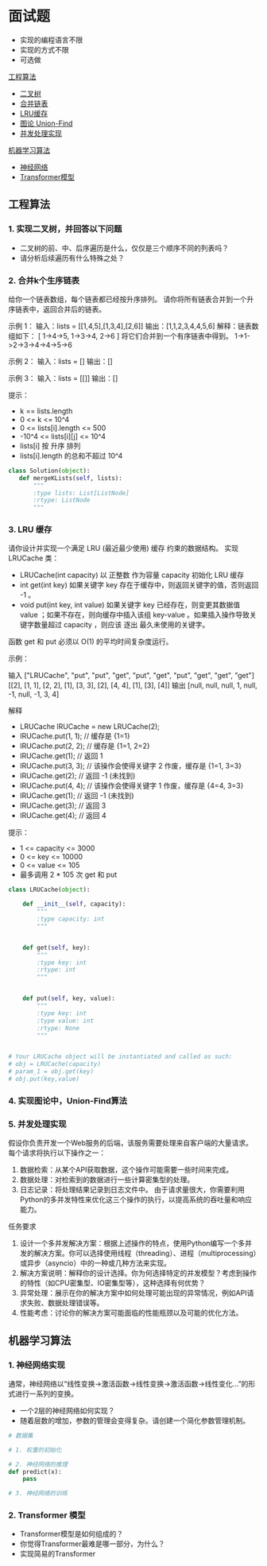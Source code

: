 # 面试题

- 实现的编程语言不限
- 实现的方式不限
- 可选做

[工程算法](#工程算法)
- [二叉树](#1-实现二叉树并回答以下问题)
- [合并链表](#2-合并k个生序链表)
- [LRU缓存](#3-lru-缓存)
- [图论 Union-Find](#4-实现图论中union-find算法)
- [并发处理实现](#5-并发处理实现)

[机器学习算法](#机器学习算法)
- [神经网络](#1-神经网络实现)
- [Transformer模型](#2-transformer-模型)





## 工程算法


### 1. 实现二叉树，并回答以下问题
- 二叉树的前、中、后序遍历是什么，仅仅是三个顺序不同的列表吗？
- 请分析后续遍历有什么特殊之处？


### 2. 合并k个生序链表

给你一个链表数组，每个链表都已经按升序排列。
请你将所有链表合并到一个升序链表中，返回合并后的链表。

示例 1：
输入：lists = [[1,4,5],[1,3,4],[2,6]]
输出：[1,1,2,3,4,4,5,6]
解释：链表数组如下：
[
  1->4->5,
  1->3->4,
  2->6
]
将它们合并到一个有序链表中得到。
1->1->2->3->4->4->5->6

示例 2：
输入：lists = []
输出：[]

示例 3：
输入：lists = [[]]
输出：[]

提示：

- k == lists.length
- 0 <= k <= 10^4
- 0 <= lists[i].length <= 500
- -10^4 <= lists[i][j] <= 10^4
- lists[i] 按 升序 排列
- lists[i].length 的总和不超过 10^4

```python
class Solution(object):
   def mergeKLists(self, lists):
       """
       :type lists: List[ListNode]
       :rtype: ListNode
       """
```

### 3. LRU 缓存

请你设计并实现一个满足  LRU (最近最少使用) 缓存 约束的数据结构。
实现 LRUCache 类：

- LRUCache(int capacity) 以 正整数 作为容量 capacity 初始化 LRU 缓存
- int get(int key) 如果关键字 key 存在于缓存中，则返回关键字的值，否则返回 -1 。
- void put(int key, int value) 如果关键字 key 已经存在，则变更其数据值 value ；如果不存在，则向缓存中插入该组 key-value 。如果插入操作导致关键字数量超过 capacity ，则应该 逐出 最久未使用的关键字。

函数 get 和 put 必须以 O(1) 的平均时间复杂度运行。

示例：

输入
["LRUCache", "put", "put", "get", "put", "get", "put", "get", "get", "get"]
[[2], [1, 1], [2, 2], [1], [3, 3], [2], [4, 4], [1], [3], [4]]
输出
[null, null, null, 1, null, -1, null, -1, 3, 4]

解释
- LRUCache lRUCache = new LRUCache(2);
- lRUCache.put(1, 1); // 缓存是 {1=1}
- lRUCache.put(2, 2); // 缓存是 {1=1, 2=2}
- lRUCache.get(1);    // 返回 1
- lRUCache.put(3, 3); // 该操作会使得关键字 2 作废，缓存是 {1=1, 3=3}
- lRUCache.get(2);    // 返回 -1 (未找到)
- lRUCache.put(4, 4); // 该操作会使得关键字 1 作废，缓存是 {4=4, 3=3}
- lRUCache.get(1);    // 返回 -1 (未找到)
- lRUCache.get(3);    // 返回 3
- lRUCache.get(4);    // 返回 4

提示：

- 1 <= capacity <= 3000
- 0 <= key <= 10000
- 0 <= value <= 105
- 最多调用 2 * 105 次 get 和 put

```python
class LRUCache(object):

    def __init__(self, capacity):
        """
        :type capacity: int
        """


    def get(self, key):
        """
        :type key: int
        :rtype: int
        """


    def put(self, key, value):
        """
        :type key: int
        :type value: int
        :rtype: None
        """


# Your LRUCache object will be instantiated and called as such:
# obj = LRUCache(capacity)
# param_1 = obj.get(key)
# obj.put(key,value)
```

### 4. 实现图论中，Union-Find算法

### 5. 并发处理实现
假设你负责开发一个Web服务的后端，该服务需要处理来自客户端的大量请求。每个请求将执行以下操作之一：

1. 数据检索：从某个API获取数据，这个操作可能需要一些时间来完成。
2. 数据处理：对检索到的数据进行一些计算密集型的处理。
3. 日志记录：将处理结果记录到日志文件中。
由于请求量很大，你需要利用Python的多并发特性来优化这三个操作的执行，以提高系统的吞吐量和响应能力。

任务要求
1. 设计一个多并发解决方案：根据上述操作的特点，使用Python编写一个多并发的解决方案。你可以选择使用线程（threading）、进程（multiprocessing）或异步（asyncio）中的一种或几种方法来实现。
2. 解决方案说明：解释你的设计选择。你为何选择特定的并发模型？考虑到操作的特性（如CPU密集型、IO密集型等），这种选择有何优势？
3. 异常处理：展示在你的解决方案中如何处理可能出现的异常情况，例如API请求失败、数据处理错误等。
4. 性能考虑：讨论你的解决方案可能面临的性能瓶颈以及可能的优化方法。



## 机器学习算法
### 1. 神经网络实现
通常，神经网络以“线性变换->激活函数->线性变换->激活函数->线性变化...”的形式进行一系列的变换。
- 一个2层的神经网络如何实现？ 
- 随着层数的增加，参数的管理会变得复杂。请创建一个简化参数管理机制。

```python
# 数据集

# 1. 权重的初始化

# 2. 神经网络的推理
def predict(x):
    pass

# 3. 神经网络的训练 
```

### 2. Transformer 模型
- Transformer模型是如何组成的？
- 你觉得Transformer最难是哪一部分，为什么？
- 实现简易的Transformer

